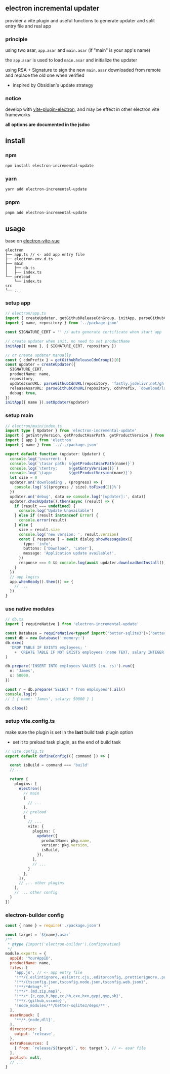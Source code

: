 ## electron incremental updater

provider a vite plugin and useful functions to generate updater and split entry file and real app

### principle

using two asar, `app.asar` and `main.asar` (if "main" is your app's name)

the `app.asar` is used to load `main.asar` and initialize the updater

using RSA + Signature to sign the new `main.asar` downloaded from remote and replace the old one when verified

- inspired by Obsidian's update strategy

### notice

develop with [vite-plugin-electron](https://github.com/electron-vite/vite-plugin-electron), and may be effect in other electron vite frameworks

**all options are documented in the jsdoc**

## install

### npm
```bash
npm install electron-incremental-update
```
### yarn
```bash
yarn add electron-incremental-update
```
### pnpm
```bash
pnpm add electron-incremental-update
```

## usage

base on [electron-vite-vue](https://github.com/electron-vite/electron-vite-vue)

```
electron
├── app.ts // <- add app entry file
├── electron-env.d.ts
├── main
│   ├── db.ts
│   ├── index.ts
└── preload
    └── index.ts
src
└── ...
```

### setup app


```ts
// electron/app.ts
import { createUpdater, getGithubReleaseCdnGroup, initApp, parseGithubCdnURL } from 'electron-incremental-update'
import { name, repository } from '../package.json'

const SIGNATURE_CERT = '' // auto generate certificate when start app

// create updater when init, no need to set productName
initApp({ name }, { SIGNATURE_CERT, repository })

// or create updater manually
const { cdnPrefix } = getGithubReleaseCdnGroup()[0]
const updater = createUpdater({
  SIGNATURE_CERT,
  productName: name,
  repository,
  updateJsonURL: parseGithubCdnURL(repository, 'fastly.jsdelivr.net/gh', 'version.json'),
  releaseAsarURL: parseGithubCdnURL(repository, cdnPrefix, `download/latest/${name}.asar.gz`),
  debug: true,
})
initApp({ name }).setUpdater(updater)
```

### setup main

```ts
// electron/main/index.ts
import type { Updater } from 'electron-incremental-update'
import { getEntryVersion, getProductAsarPath, getProductVersion } from 'electron-incremental-update'
import { app } from 'electron'
import { name } from '../../package.json'

export default function (updater: Updater) {
  console.log('\ncurrent:')
  console.log(`\tasar path: ${getProductAsarPath(name)}`)
  console.log(`\tentry:     ${getEntryVersion()}`)
  console.log(`\tapp:       ${getProductVersion(name)}`)
  let size = 0
  updater.on('downloading', (progress) => {
    console.log(`${(progress / size).toFixed(2)}%`)
  })
  updater.on('debug', data => console.log('[updater]:', data))
  updater.checkUpdate().then(async (result) => {
    if (result === undefined) {
      console.log('Update Unavailable')
    } else if (result instanceof Error) {
      console.error(result)
    } else {
      size = result.size
      console.log('new version: ', result.version)
      const { response } = await dialog.showMessageBox({
        type: 'info',
        buttons: ['Download', 'Later'],
        message: 'Application update available!',
      })
      response === 0 && console.log(await updater.downloadAndInstall())
    }
  })
  // app logics
  app.whenReady().then(() => {
    // ...
  })
}
```

### use native modules

```ts
// db.ts
import { requireNative } from 'electron-incremental-update'

const Database = requireNative<typeof import('better-sqlite3')>('better-sqlite3')
const db = new Database(':memory:')
db.exec(
  'DROP TABLE IF EXISTS employees; '
    + 'CREATE TABLE IF NOT EXISTS employees (name TEXT, salary INTEGER)',
)

db.prepare('INSERT INTO employees VALUES (:n, :s)').run({
  n: 'James',
  s: 50000,
})

const r = db.prepare('SELECT * from employees').all()
console.log(r)
// [ { name: 'James', salary: 50000 } ]

db.close()
```

### setup vite.config.ts

make sure the plugin is set in the **last** build task plugin option

- set it to preload task plugin, as the end of build task

```ts
// vite.config.ts
export default defineConfig(({ command }) => {

  const isBuild = command === 'build'
  // ...

  return {
    plugins: [
      electron([
        // main
        {
          // ...
        },
        // preload
        {
          // ...
          vite: {
            plugins: [
              updater({
                productName: pkg.name,
                version: pkg.version,
                isBuild,
              }),
            ],
            // ...
          }
        },
      ]),
      // ... other plugins
    ],
    // ... other config
  }
})
```

### electron-builder config

```js
const { name } = require('./package.json')

const target = `${name}.asar`
/**
 * @type {import('electron-builder').Configuration}
 */
module.exports = {
  appId: 'YourAppID',
  productName: name,
  files: [
    'app.js', // <- app entry file
    '!**/{.eslintignore,.eslintrc.cjs,.editorconfig,.prettierignore,.prettierrc.yaml,dev-app-update.yml,LICENSE,.nvmrc,.npmrc}',
    '!**/{tsconfig.json,tsconfig.node.json,tsconfig.web.json}',
    '!**/*debug*.*',
    '!**/*.{md,zip,map}',
    '!**/*.{c,cpp,h,hpp,cc,hh,cxx,hxx,gypi,gyp,sh}',
    '!**/.{github,vscode}',
    '!node_modules/**/better-sqlite3/deps/**',
  ],
  asarUnpack: [
    '**/*.{node,dll}',
  ],
  directories: {
    output: 'release',
  },
  extraResources: [
    { from: `release/${target}`, to: target }, // <- asar file
  ],
  publish: null,
  // ...
}
```